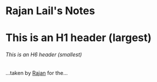 # Rajan Lail's Notes
# This is an H1 header (largest)
###### This is an H6 header (smallest)
...taken by [Rajan](https://github.com/rlail/lighthouse-web-notes) for the...
